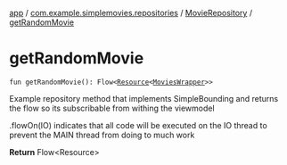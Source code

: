 [app](../../index.md) / [com.example.simplemovies.repositories](../index.md) / [MovieRepository](index.md) / [getRandomMovie](./get-random-movie.md)

# getRandomMovie

`fun getRandomMovie(): Flow<`[`Resource`](../../com.example.simplemovies.network/-resource/index.md)`<`[`MoviesWrapper`](../../com.example.simplemovies.domain/-movies-wrapper/index.md)`>>`

Example repository method that implements SimpleBounding and returns the flow so its
subscribable from withing the viewmodel

.flowOn(IO) indicates that all code will be executed on the IO thread to prevent the MAIN
thread from doing to much work

**Return**
Flow&lt;Resource&gt;

